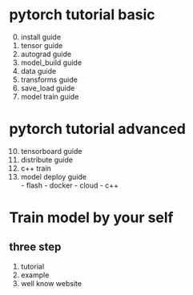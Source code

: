 # pytorch tutorial basic
  0. install guide
  1. tensor guide
  2. autograd guide
  3. model_build guide
  4. data guide
  5. transforms guide
  6. save_load guide
  7. model train guide

# pytorch tutorial advanced
  10. tensorboard guide
  11. distribute guide
  12. c++ train
  13. model deploy guide  
    - flash
    - docker
    - cloud
    - c++

# Train model by your self
## three step
  1. tutorial
  2. example
  3. well know website




